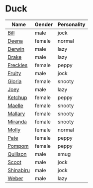 # Duck

|Name|Gender|Personality|
|---|---|---|
|[Bill](./bill)|male|jock|
|[Deena](./deena)|female|normal|
|[Derwin](./derwin)|male|lazy|
|[Drake](./drake)|male|lazy|
|[Freckles](./freckles)|female|peppy|
|[Fruity](./fruity)|male|jock|
|[Gloria](./gloria)|female|snooty|
|[Joey](./joey)|male|lazy|
|[Ketchup](./ketchup)|female|peppy|
|[Maelle](./maelle)|female|snooty|
|[Mallary](./mallary)|female|snooty|
|[Miranda](./miranda)|female|snooty|
|[Molly](./molly)|female|normal|
|[Pate](./pate)|female|peppy|
|[Pompom](./pompom)|female|peppy|
|[Quillson](./quillson)|male|smug|
|[Scoot](./scoot)|male|jock|
|[Shinabiru](./shinabiru)|male|jock|
|[Weber](./weber)|male|lazy|
